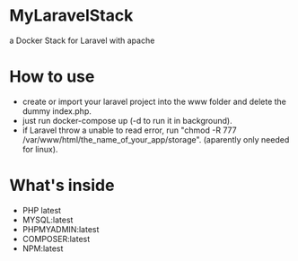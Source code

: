 # MyLaravelStack
a Docker Stack for Laravel with apache

# How to use
- create or import your laravel project into the www folder and delete the dummy index.php.
- just run docker-compose up (-d to run it in background).
- if Laravel throw a unable to read error, run "chmod -R 777 /var/www/html/the_name_of_your_app/storage". (aparently only needed for linux).

# What's inside
 - PHP latest
 - MYSQL:latest
 - PHPMYADMIN:latest
 - COMPOSER:latest
 - NPM:latest


